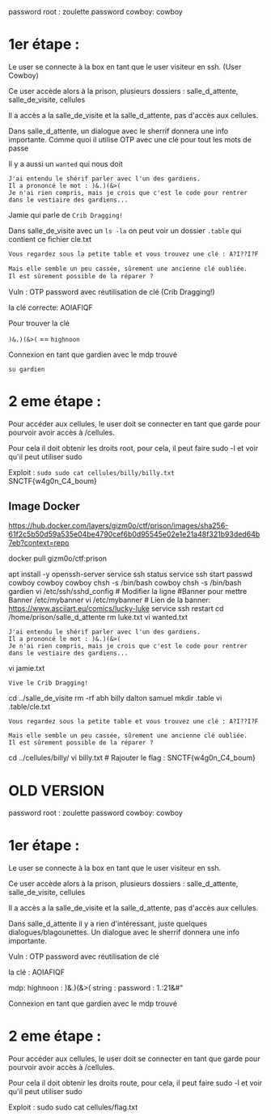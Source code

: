 password root : zoulette
password cowboy: cowboy

# 1er étape : 

Le user se connecte à la box en tant que le user visiteur en ssh. (User Cowboy)

Ce user accède alors à la prison, plusieurs dossiers : salle_d_attente, salle_de_visite, cellules

Il a accès a la salle_de_visite et la salle_d_attente, pas d'accès aux cellules.

Dans salle_d_attente, un dialogue avec le sherrif donnera une info importante. 
Comme quoi il utilise OTP avec une clé pour tout les mots de passe

Il y a aussi un `wanted` qui nous doit
```
J'ai entendu le shérif parler avec l'un des gardiens.
Il a prononcé le mot : )&.)(&>(
Je n'ai rien compris, mais je crois que c'est le code pour rentrer dans le vestiaire des gardiens...
```

Jamie qui parle de `Crib Dragging!`

Dans salle_de_visite avec un `ls -la` on peut voir un dossier `.table` qui contient ce fichier 
cle.txt

```txt
Vous regardez sous la petite table et vous trouvez une clé : A?I??I?F

Mais elle semble un peu cassée, sûrement une ancienne clé oubliée.
Il est sûrement possible de la réparer ?
```

Vuln : OTP password avec réutilisation de clé (Crib Dragging!)

la clé correcte: AOIAFIQF

Pour trouver la clé 

`)&.)(&>(` == `highnoon`

Connexion en tant que gardien avec le mdp trouvé

`su gardien`

# 2 eme étape :
Pour accéder aux cellules, le user doit se connecter en tant que garde pour pourvoir avoir accès à /cellules.

Pour cela il doit obtenir les droits root, pour cela, il peut faire sudo -l et voir qu'il peut utiliser sudo

Exploit : `sudo sudo cat cellules/billy/billy.txt`
SNCTF{w4g0n_C4_boum}



## Image Docker

https://hub.docker.com/layers/gizm0o/ctf/prison/images/sha256-61f2c5b50d59a535e04be4790cef6b0d95545e02e1e21a48f321b93ded64b7eb?context=repo

docker pull gizm0o/ctf:prison



apt install -y openssh-server
service ssh status
service ssh start
passwd cowboy
cowboy
cowboy
chsh -s /bin/bash cowboy
chsh -s /bin/bash gardien
vi /etc/ssh/sshd_config                                 # Modifier la ligne #Banner pour mettre Banner /etc/mybanner
vi /etc/mybanner                                         # Lien de la banner: https://www.asciiart.eu/comics/lucky-luke
service ssh restart
cd /home/prison/salle_d_attente
rm luke.txt
vi wanted.txt
```
J'ai entendu le shérif parler avec l'un des gardiens.
Il a prononcé le mot : )&.)(&>(
Je n'ai rien compris, mais je crois que c'est le code pour rentrer dans le vestiaire des gardiens...
```
vi jamie.txt
```
Vive le Crib Dragging!
```
cd ../salle_de_visite
rm -rf abh billy dalton samuel
mkdir .table
vi .table/cle.txt
```
Vous regardez sous la petite table et vous trouvez une clé : A?I??I?F

Mais elle semble un peu cassée, sûrement une ancienne clé oubliée.
Il est sûrement possible de la réparer ?
```
cd ../cellules/billy/
vi billy.txt                     # Rajouter le flag : SNCTF{w4g0n_C4_boum} 



# OLD VERSION

password root : zoulette
password cowboy: cowboy

# 1er étape : 

Le user se connecte à la box en tant que le user visiteur en ssh.

Ce user accède alors à la prison, plusieurs dossiers : salle_d_attente, salle_de_visite, cellules

Il a accès a la salle_de_visite et la salle_d_attente, pas d'accès aux cellules.

Dans salle_d_attente il y a rien d'intéressant, juste quelques dialogues/blagounettes. Un dialogue avec le sherrif donnera une info importante.

Vuln : OTP password avec réutilisation de clé

la clé : AOIAFIQF

mdp: highnoon : )&.)(&>(
string : password : 1.:21&#"

Connexion en tant que gardien avec le mdp trouvé


# 2 eme étape :
Pour accéder aux cellules, le user doit se connecter en tant que garde pour pourvoir avoir accès à /cellules.

Pour cela il doit obtenir les droits route, pour cela, il peut faire sudo -l et voir qu'il peut utiliser sudo

Exploit : sudo sudo cat cellules/flag.txt